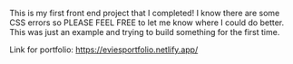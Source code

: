 This is my first front end project that I completed! I know there are some CSS errors so PLEASE FEEL FREE to let me know where I could do better. 
This was just an example and trying to build something for the first time. 

Link for portfolio: https://eviesportfolio.netlify.app/
